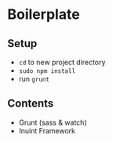 # Boilerplate

## Setup
- ```cd``` to new project directory
- ```sudo npm install```
- run ```grunt```


## Contents
- Grunt (sass & watch)
- Inuint Framework